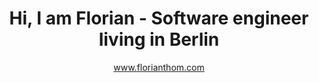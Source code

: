 <h1 align="center">Hi, I am Florian - Software engineer living in Berlin</h1>
<p align="center">
  <a href="www.florianthom.com">www.florianthom.com</a>
</p>
